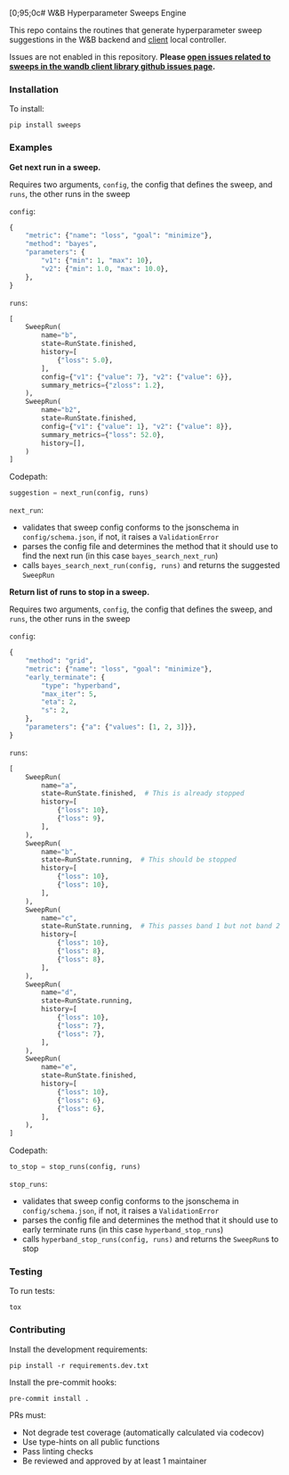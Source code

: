 [0;95;0c# W&B Hyperparameter Sweeps Engine

This repo contains the routines that generate hyperparameter sweep suggestions in
the W&B backend and [client](https://github.com/wandb/client) local controller.

Issues are not enabled in this repository.
__Please [open issues related to sweeps in the wandb client library github issues page](https://github.com/wandb/client/issues/new/choose).__

### Installation
To install:


```
pip install sweeps
```

### Examples

__Get next run in a sweep.__

Requires two arguments, `config`, the config that defines the sweep, and `runs`, the other runs in the sweep

`config`:
```python
{
    "metric": {"name": "loss", "goal": "minimize"},
    "method": "bayes",
    "parameters": {
        "v1": {"min": 1, "max": 10},
        "v2": {"min": 1.0, "max": 10.0},
    },
}
```

`runs`:
```python
[
    SweepRun(
        name="b",
        state=RunState.finished,
        history=[
            {"loss": 5.0},
        ],
        config={"v1": {"value": 7}, "v2": {"value": 6}},
        summary_metrics={"zloss": 1.2},
    ),
    SweepRun(
        name="b2",
        state=RunState.finished,
        config={"v1": {"value": 1}, "v2": {"value": 8}},
        summary_metrics={"loss": 52.0},
        history=[],
    )
]
```

Codepath:

```python
suggestion = next_run(config, runs)
```
`next_run`:
* validates that sweep config conforms to the jsonschema in `config/schema.json`, if not, it raises a `ValidationError`
* parses the config file and determines the method that it should use to find the next run (in this case `bayes_search_next_run`)
* calls `bayes_search_next_run(config, runs)` and returns the suggested `SweepRun`



__Return list of runs to stop in a sweep.__

Requires two arguments, `config`, the config that defines the sweep, and `runs`, the other runs in the sweep

`config`:
```python
{
    "method": "grid",
    "metric": {"name": "loss", "goal": "minimize"},
    "early_terminate": {
        "type": "hyperband",
        "max_iter": 5,
        "eta": 2,
        "s": 2,
    },
    "parameters": {"a": {"values": [1, 2, 3]}},
}
```

`runs`:
```python
[
    SweepRun(
        name="a",
        state=RunState.finished,  # This is already stopped
        history=[
            {"loss": 10},
            {"loss": 9},
        ],
    ),
    SweepRun(
        name="b",
        state=RunState.running,  # This should be stopped
        history=[
            {"loss": 10},
            {"loss": 10},
        ],
    ),
    SweepRun(
        name="c",
        state=RunState.running,  # This passes band 1 but not band 2
        history=[
            {"loss": 10},
            {"loss": 8},
            {"loss": 8},
        ],
    ),
    SweepRun(
        name="d",
        state=RunState.running,
        history=[
            {"loss": 10},
            {"loss": 7},
            {"loss": 7},
        ],
    ),
    SweepRun(
        name="e",
        state=RunState.finished,
        history=[
            {"loss": 10},
            {"loss": 6},
            {"loss": 6},
        ],
    ),
]
```

Codepath:

```python
to_stop = stop_runs(config, runs)
```
`stop_runs`:
* validates that sweep config conforms to the jsonschema in `config/schema.json`, if not, it raises a `ValidationError`
* parses the config file and determines the method that it should use to early terminate runs (in this case `hyperband_stop_runs`)
* calls `hyperband_stop_runs(config, runs)` and returns the `SweepRun`s to stop


### Testing
To run tests:

```
tox
```




### Contributing

Install the development requirements:

```
pip install -r requirements.dev.txt
```

Install the pre-commit hooks:
```
pre-commit install .
```

PRs must:

* Not degrade test coverage (automatically calculated via codecov)
* Use type-hints on all public functions
* Pass linting checks
* Be reviewed and approved by at least 1 maintainer
